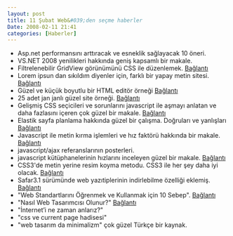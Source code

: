 ```yaml
---
layout: post
title: 11 Şubat Web&#039;den seçme haberler
Date: 2008-02-11 21:41
categories: [Haberler]
---
```


-   Asp.net performansını arttıracak ve esneklik sağlayacak 10 öneri.
-   VS.NET 2008 yenilikleri hakkında geniş kapsamlı bir makale.
-   Filtrelenebilir GridView görünümünü CSS ile düzenlemek.
    [Bağlantı][2]
-   Lorem ipsun dan sıkıldım diyenler için, farklı bir yapay metin
    sitesi. [Bağlantı][3]
-   Güzel ve küçük boyutlu bir HTML editör örneği [Bağlantı][4]
-   25 adet jan janlı güzel site örneği. [Bağlantı][5]
-   Gelişmiş CSS seçicileri ve sorunlarını javascript ile aşmayı anlatan
    ve daha fazlasını içeren çok güzel bir makale. [Bağlantı][6]
-   Elastik sayfa planlama hakkında güzel bir çalışma. Doğruları ve
    yanlışları [Bağlantı][7]
-   Javascript ile metin kırma işlemleri ve hız faktörü hakkında bir
    makale. [Bağlantı][8]
-   javascript/ajax referanslarının posterleri.
-   javascript kütüphanelerinin hızlarını inceleyen güzel bir makale.
    [Bağlantı][10]
-   CSS3'de metin yerine resim koyma metodu. CSS3 ile her şey daha iyi
    olacak. [Bağlantı][11]
-   Safar3.1 sürümünde web yazıtiplerinin indirlebilme özelliği eklemiş.
    [Bağlantı][12]
-   "Web Standartlarını Öğrenmek ve Kullanmak için 10 Sebep".
    [Bağlantı][13]
-   "Nasıl Web Tasarımcısı Olunur?" [Bağlantı][14]
-   "İnternet’i ne zaman anlarız?"
-   "css ve current page hadisesi"
-   "web tasarım da minimalizm" çok güzel Türkçe bir kaynak.


  [2]: http://damianpedwards.spaces.live.com/blog/cns%21A079DE667E1958B3%21562.entry
    "GridView"
  [3]: http://www.blindtextgenerator.com/ "yapay metin"
  [4]: http://nicedit.com/ "niceedit"
  [5]: http://vandelaydesign.com/blog/galleries/colorful-websites/
    "renkli siteler"
  [6]: http://www.alistapart.com/articles/keepelementskidsinlinewithoffspring
    "css seçicileri"
  [7]: http://jontangerine.com/log/2007/09/the-incredible-em-and-elastic-layouts-with-css
    "elastik sayfa tasarımı"
  [8]: http://blog.stevenlevithan.com/archives/faster-trim-javascript
    "kırma"
  [10]: http://ejohn.org/blog/library-loading-speed/ "en hızlısı"
  [11]: http://www.css3.info/image-replacement-in-css3/
    "css3 bekliyoruz"
  [12]: http://www.appleinsider.com/articles/08/02/07/apples_safari_3_1_to_support_downloadable_web_fonts_more.html
    "yazıtipi indir"
  [13]: http://www.gencbasari.com/?p=326 "SEO ipuçları"
  [14]: http://www.hasanyalcin.com/?p=394 "nasıl?"
